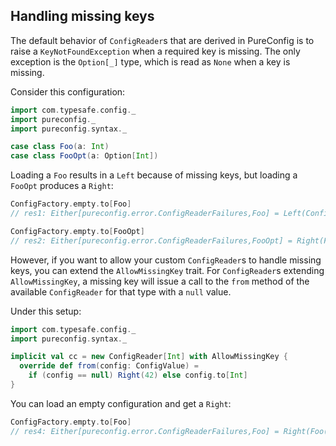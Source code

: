 ## Handling missing keys

The default behavior of `ConfigReader`s that are derived in PureConfig is to
raise a `KeyNotFoundException` when a required key is missing. The only
exception is the `Option[_]` type, which is read as `None` when a key is
missing.

Consider this configuration:

```scala
import com.typesafe.config._
import pureconfig._
import pureconfig.syntax._

case class Foo(a: Int)
case class FooOpt(a: Option[Int])
```

Loading a `Foo` results in a `Left` because of missing keys, but loading a `FooOpt` produces a `Right`:

```scala
ConfigFactory.empty.to[Foo]
// res1: Either[pureconfig.error.ConfigReaderFailures,Foo] = Left(ConfigReaderFailures(KeyNotFound(a,None),List()))

ConfigFactory.empty.to[FooOpt]
// res2: Either[pureconfig.error.ConfigReaderFailures,FooOpt] = Right(FooOpt(None))
```

However, if you want to allow your custom `ConfigReader`s to handle missing
keys, you can extend the `AllowMissingKey` trait. For `ConfigReader`s extending
`AllowMissingKey`, a missing key will issue a call to the `from` method of the
available `ConfigReader` for that type with a `null` value.

Under this setup:

```scala
import com.typesafe.config._
import pureconfig.syntax._

implicit val cc = new ConfigReader[Int] with AllowMissingKey {
  override def from(config: ConfigValue) =
    if (config == null) Right(42) else config.to[Int]
}
```

You can load an empty configuration and get a `Right`:

```scala
ConfigFactory.empty.to[Foo]
// res4: Either[pureconfig.error.ConfigReaderFailures,Foo] = Right(Foo(42))
```
